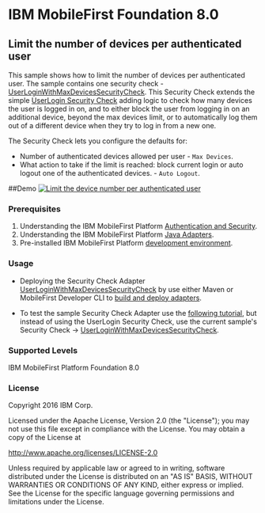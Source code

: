 IBM MobileFirst Foundation 8.0
===
## Limit the number of devices per authenticated user
This sample shows how to limit the number of devices per authenticated user. The sample contains one security check - [UserLoginWithMaxDevicesSecurityCheck](/UserLoginWithMaxDevicesSecurityCheck).
This Security Check extends the simple [UserLogin Security Check](https://mobilefirstplatform.ibmcloud.com/tutorials/en/foundation/8.0/authentication-and-security/user-authentication/security-check/) adding logic to check how many devices the user is logged in on, and to either block the user from logging in on an additional device, beyond the max devices limit, or to automatically log them out of a different device when they try to log in from a new one.

The Security Check lets you configure the defaults for:
- Number of authenticated devices allowed per user - `Max Devices`.
- What action to take if the limit is reached: block current login or auto logout one of the authenticated devices. - `Auto Logout`.

##Demo
[![Limit the device number per authenticated user](https://img.youtube.com/vi/atNMshICZx4/0.jpg)](https://www.youtube.com/watch?v=atNMshICZx4)

### Prerequisites
1. Understanding the IBM MobileFirst Platform [Authentication and Security](https://mobilefirstplatform.ibmcloud.com/tutorials/en/foundation/8.0/authentication-and-security/).
2. Understanding the IBM MobileFirst Platform [Java Adapters](https://mobilefirstplatform.ibmcloud.com/tutorials/en/foundation/8.0/adapters/java-adapters/).
3. Pre-installed IBM MobileFirst Platform [development environment](https://mobilefirstplatform.ibmcloud.com/tutorials/en/foundation/8.0/setting-up-your-development-environment/).

### Usage

* Deploying the Security Check Adapter [UserLoginWithMaxDevicesSecurityCheck](/UserLoginWithMaxDevicesSecurityCheck) by use either Maven or MobileFirst Developer CLI to [build and deploy adapters](https://mobilefirstplatform.ibmcloud.com/tutorials/en/foundation/8.0/adapters/creating-adapters/).

* To test the sample Security Check Adapter use the [following tutorial](https://mobilefirstplatform.ibmcloud.com/tutorials/en/foundation/8.0/authentication-and-security/user-authentication/javascript/#sample-applications), but instead of using the UserLogin Security Check, use the current sample's Security Check ->  [UserLoginWithMaxDevicesSecurityCheck](/UserLoginWithMaxDevicesSecurityCheck).


### Supported Levels
IBM MobileFirst Platform Foundation 8.0

### License
Copyright 2016 IBM Corp.

Licensed under the Apache License, Version 2.0 (the "License");
you may not use this file except in compliance with the License.
You may obtain a copy of the License at

http://www.apache.org/licenses/LICENSE-2.0

Unless required by applicable law or agreed to in writing, software
distributed under the License is distributed on an "AS IS" BASIS,
WITHOUT WARRANTIES OR CONDITIONS OF ANY KIND, either express or implied.
See the License for the specific language governing permissions and
limitations under the License.

